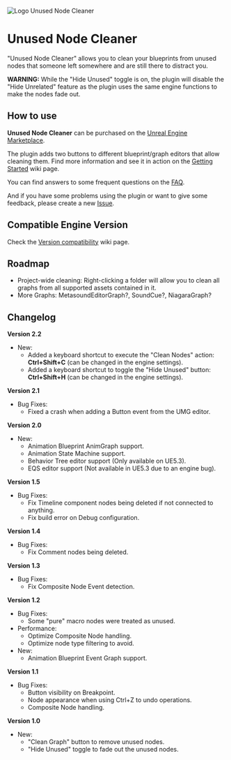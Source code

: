 ![Logo Unused Node Cleaner](https://user-images.githubusercontent.com/521864/161403833-2de0e36b-2acb-48f4-b7d0-7ce002cd6cce.gif)

# Unused Node Cleaner
"Unused Node Cleaner" allows you to clean your blueprints from unused nodes that someone left somewhere and are still there to distract you.

**WARNING:** While the "Hide Unused" toggle is on, the plugin will disable the "Hide Unrelated" feature as the plugin uses the same engine functions to make the nodes fade out.

## How to use

**Unused Node Cleaner** can be purchased on the [Unreal Engine Marketplace](https://www.unrealengine.com/marketplace/en-US/slug/unused-node-cleaner).

The plugin adds two buttons to different blueprint/graph editors that allow cleaning them. Find more information and see it in action on the [Getting Started](https://github.com/Urkaz/UnusedNodeCleaner/wiki/Getting-started) wiki page.

You can find answers to some frequent questions on the [FAQ](https://github.com/Urkaz/UnusedNodeCleaner/wiki/FAQ).

And if you have some problems using the plugin or want to give some feedback, please create a new [Issue](https://github.com/Urkaz/UnusedNodeCleaner/issues/new/choose).

## Compatible Engine Version

Check the [Version compatibility](https://github.com/Urkaz/UnusedNodeCleaner/wiki/Version-compatibility) wiki page.

## Roadmap

* Project-wide cleaning: Right-clicking a folder will allow you to clean all graphs from all supported assets contained in it.
* More Graphs: MetasoundEditorGraph?, SoundCue?, NiagaraGraph?

## Changelog

**Version 2.2**
- New:
   - Added a keyboard shortcut to execute the "Clean Nodes" action: **Ctrl+Shift+C** (can be changed in the engine settings).
   - Added a keyboard shortcut to toggle the "Hide Unused" button: **Ctrl+Shift+H** (can be changed in the engine settings).

**Version 2.1**
- Bug Fixes:
   - Fixed a crash when adding a Button event from the UMG editor.

**Version 2.0**
- New:
   - Animation Blueprint AnimGraph support.
   - Animation State Machine support.
   - Behavior Tree editor support (Only available on UE5.3).
   - EQS editor support (Not available in UE5.3 due to an engine bug).

**Version 1.5**
- Bug Fixes:
   - Fix Timeline component nodes being deleted if not connected to anything.
   - Fix build error on Debug configuration.

**Version 1.4**
- Bug Fixes:
   - Fix Comment nodes being deleted.

**Version 1.3**
- Bug Fixes:
   - Fix Composite Node Event detection.

**Version 1.2**
- Bug Fixes:
   - Some "pure" macro nodes were treated as unused.
- Performance:
   - Optimize Composite Node handling.
   - Optimize node type filtering to avoid.
- New:
   - Animation Blueprint Event Graph support.

**Version 1.1**
- Bug Fixes:
   - Button visibility on Breakpoint.
   - Node appearance when using Ctrl+Z to undo operations.
   - Composite Node handling.

**Version 1.0**
- New:
   - "Clean Graph" button to remove unused nodes.
   - "Hide Unused" toggle to fade out the unused nodes.
